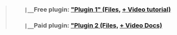 > ### `    |__`Free  plugin: ["Plugin 1" (Files,](#) [+ Video tutorial)](https://youtube.com/@VideoCovery)
> ### `    |__`Paid  plugin: ["Plugin 2 (Files,](#) [+ Video Docs)](https://youtube.com/@VideoCovery)
